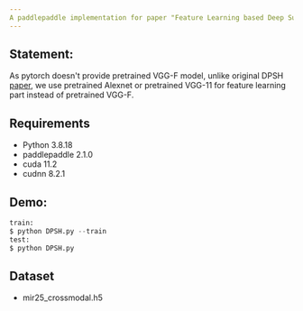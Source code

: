 ```yaml
---
A paddlepaddle implementation for paper "Feature Learning based Deep Supervised Hashing with Pairwise Labels"
---
```


## Statement:
As pytorch doesn't provide pretrained VGG-F model, unlike original DPSH [paper](https://cs.nju.edu.cn/lwj/paper/IJCAI16_DPSH.pdf), we use pretrained Alexnet or pretrained VGG-11 for feature learning part instead of pretrained VGG-F.

## Requirements

- Python 3.8.18
- paddlepaddle 2.1.0
- cuda 11.2
- cudnn 8.2.1

## Demo:
```python
train:
$ python DPSH.py --train
test:
$ python DPSH.py
```

## Dataset
- mir25_crossmodal.h5
